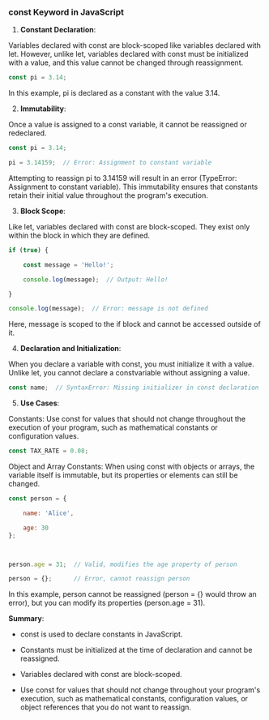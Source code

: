 ### const Keyword in JavaScript

1. **Constant Declaration**:

Variables declared with const are block-scoped like variables declared with let. However, unlike let, variables declared with const must be initialized with a value, and this value cannot be changed through reassignment.
```javascript
const pi = 3.14;
```
In this example, pi is declared as a constant with the value 3.14.

2. **Immutability**:

Once a value is assigned to a const variable, it cannot be reassigned or redeclared.
```javascript
const pi = 3.14;

pi = 3.14159;  // Error: Assignment to constant variable
```
Attempting to reassign pi to 3.14159 will result in an error (TypeError: Assignment to constant variable). This immutability ensures that constants retain their initial value throughout the program's execution.

3. **Block Scope**:

Like let, variables declared with const are block-scoped. They exist only within the block in which they are defined.
```javascript
if (true) {

    const message = 'Hello!';

    console.log(message);  // Output: Hello!

}

console.log(message);  // Error: message is not defined
```
Here, message is scoped to the if block and cannot be accessed outside of it.

4. **Declaration and Initialization**:

When you declare a variable with const, you must initialize it with a value. Unlike let, you cannot declare a constvariable without assigning a value.
```javascript
const name;  // SyntaxError: Missing initializer in const declaration
```
5. **Use Cases**:

Constants: Use const for values that should not change throughout the execution of your program, such as mathematical constants or configuration values.
```javascript
const TAX_RATE = 0.08;
```
Object and Array Constants: When using const with objects or arrays, the variable itself is immutable, but its properties or elements can still be changed.
```javascript
const person = {

    name: 'Alice',

    age: 30
};



person.age = 31;  // Valid, modifies the age property of person

person = {};      // Error, cannot reassign person
```
In this example, person cannot be reassigned (person = {} would throw an error), but you can modify its properties (person.age = 31).


**Summary**:

- const is used to declare constants in JavaScript.

- Constants must be initialized at the time of declaration and cannot be reassigned.

- Variables declared with const are block-scoped.

- Use const for values that should not change throughout your program's execution, such as mathematical constants, configuration values, or object references that you do not want to reassign.

